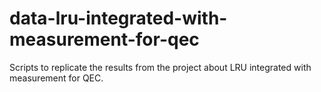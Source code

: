 # data-lru-integrated-with-measurement-for-qec
Scripts to replicate the results from the project about LRU integrated with measurement for QEC.
